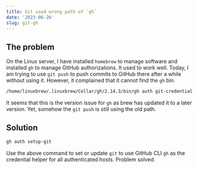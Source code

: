 ```yaml
---
title: Git used wrong path of `gh`
date: '2023-06-26'
slug: git-gh
---
```


## The problem

On the Linux server, I have installed `homebrew` to manage software and installed `gh` to manage GitHub authorizations. It used to work well. Today, I am trying to use `git push` to push commits to GitHub there after a while without using it. However, it complained that it cannot find the `gh` bin. 

```bash
/home/linuxbrew/.linuxbrew/Cellar/gh/2.14.3/bin/gh auth git-credential get: 1: /home/linuxbrew/.linuxbrew/Cellar/gh/2.14.3/bin/gh: not found
```

It seems that this is the version issue for `gh` as brew has updated it to a later version. Yet, somehow the `git push` is still using the old path.

## Solution

```bash
gh auth setup-git
```

Use the above command to set or update `git` to use GitHub CLI `gh` as the credential helper for all authenticated hosts. Problem solved.

